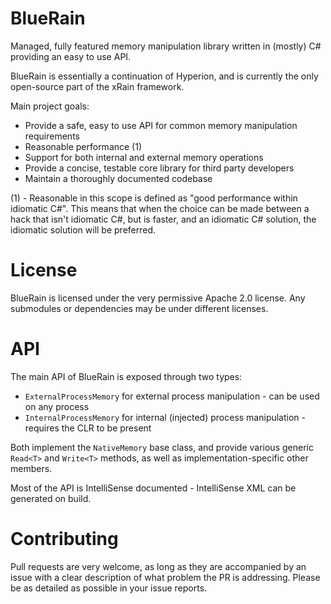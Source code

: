 BlueRain
=====

Managed, fully featured memory manipulation library written in (mostly) C# providing an easy to use API.

BlueRain is essentially a continuation of Hyperion, and is currently the only open-source part of the xRain framework.

Main project goals:
* Provide a safe, easy to use API for common memory manipulation requirements
* Reasonable performance (1)
* Support for both internal and external memory operations
* Provide a concise, testable core library for third party developers
* Maintain a thoroughly documented codebase 

(1) - Reasonable in this scope is defined as "good performance within idiomatic C#". This means that when the choice can be made between a hack that isn't idiomatic C#, but is faster, and an idiomatic C# solution, the idiomatic solution will be preferred.

License
=====

BlueRain is licensed under the very permissive Apache 2.0 license. Any submodules or dependencies may be under different licenses.

API
=====

The main API of BlueRain is exposed through two types:
* `ExternalProcessMemory` for external process manipulation - can be used on any process
* `InternalProcessMemory` for internal (injected) process manipulation - requires the CLR to be present 

Both implement the `NativeMemory` base class, and provide various generic `Read<T>` and `Write<T>` methods, as well as implementation-specific other members.

Most of the API is IntelliSense documented - IntelliSense XML can be generated on build.

Contributing
=====
Pull requests are very welcome, as long as they are accompanied by an issue with a clear description of what problem the PR is addressing. Please be as detailed as possible in your issue reports.
